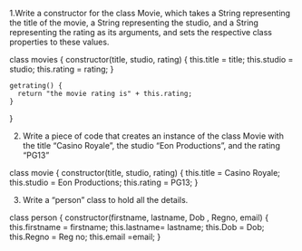 1.Write a constructor for the class Movie, which takes a String representing the title of the movie, a String representing the studio, and a 
String representing the rating as its arguments, and sets the respective class properties to these values.

class movies {
    constructor(title, studio, rating) {
      this.title = title;
      this.studio = studio;
      this.rating = rating;
    }
  
    getrating() {
      return "the movie rating is" + this.rating;
    }
  }
  
  
  
  
2. Write a piece of code that creates an instance of the class Movie with the title “Casino Royale”, 
  the studio “Eon Productions”, and the rating “PG13”
  
  
  class movie {
    constructor(title, studio, rating) {
      this.title = Casino Royale;
      this.studio = Eon Productions;
      this.rating = PG13;
    }

3. Write a “person” class to hold all the details.

class person {
    constructor(firstname, lastname, Dob , Regno, email) {
      this.firstname = firstname;
      this.lastname= lastname;
      this.Dob = Dob;
      this.Regno = Reg no;
      this.email =email;
    }

